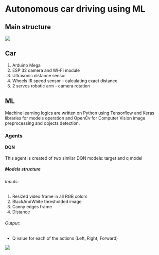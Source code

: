 

# Autonomous car driving using ML 


## Main structure
![](https://supercoolserver.azurewebsites.net/assets/img/arduino_structure.jpg)

## Car
1. Arduino Mega
2. ESP 32 camera and Wi-Fi module
3. Ultrasonic distance sensor
4. Wheels IR speed sensor - calculating exact distance
5. 2 servos robotic arm - camera rotation

## ML

Machine learning logics are written on Python using Tensorflow and Keras libraries for models operation and OpenCv for Computer Vision image preprocessing and objects detection.

### Agents

#### DQN
This agent is created of two similar DQN models: target and q model

##### Models structure
###### Inputs: 
1. Resized video frame in all RGB colors
2. BlackAndWhite thresholded image
3. Canny edges frame 
4. Distance

###### Output:
- Q value for each of the actions (Left, Right, Forward)

![](https://supercoolserver.azurewebsites.net/assets/img/DQN_qnetwork.png)
